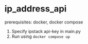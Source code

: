 # ip_address_api

prerequisites: docker, docker compose

1. Specify ipstack api-key in main.py
2. Run using `docker compose up`
